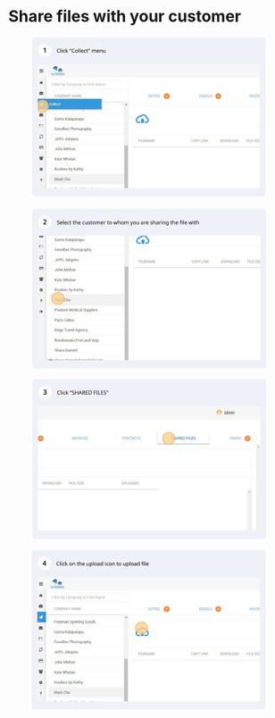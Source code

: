 # Share files with your customer

<figure><img src="../.gitbook/assets/image (4) (2).png" alt=""><figcaption></figcaption></figure>

<figure><img src="../.gitbook/assets/image (3) (2).png" alt=""><figcaption></figcaption></figure>

<figure><img src="../.gitbook/assets/image (2) (1).png" alt=""><figcaption></figcaption></figure>



<figure><img src="../.gitbook/assets/image (7) (2).png" alt=""><figcaption></figcaption></figure>









